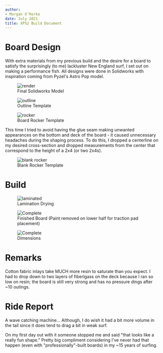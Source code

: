 ```yaml
---
author:
- Morgan O’Rorke
date: July 2021
title: XPS2 Build Document
---
```


# Board Design

With extra materials from my previous build and the desire for a board to satisfy the surprisingly (to me) lackluster New England surf, I set out on making a performance fish. All designs were done in Solidworks with inspiration coming from Pyzel's Astro Pop model.

<figure>
<img src="images/xps2/render.png" alt="render" /><figcaption aria-hidden="true">Final Solidworks Model</figcaption>
</figure>

<figure>
<img src="images/xps2/outline_template.png" alt="outline" /><figcaption aria-hidden="true">Outline Template</figcaption>
</figure>

<figure>
<img src="images/xps2/rocker_template.png" alt="rocker" /><figcaption aria-hidden="true">Board Rocker Template</figcaption>
</figure>


This time I tried to avoid having the glue seam making unwanted appearances on the bottom and deck of the board - it caused unnecessary headaches during the shaping process. To do this, I dropped a centerline on my desired cross-section and dropped measurements from the center that correspond to the height of a 2x4 (or two 2x4s).   
<figure>
<img src="images/xps2/blank_rocker_template.png" alt="blank rocker" /><figcaption aria-hidden="true">Blank Rocker Template</figcaption>
</figure>


# Build
<figure>
<img src="images/xps2/IMG_20210618_142721.jpg" alt="laminated" /><figcaption aria-hidden="true">Lamination Drying</figcaption>
</figure>


<figure>
<img src="images/xps2/IMG_20210820_145122.jpg" alt="Complete" /><figcaption aria-hidden="true">Finished Board (Paint removed on lower half for traction pad placement)</figcaption>
</figure>

<figure>
<img src="images/xps2/IMG_8511.jpg" alt="Complete" /><figcaption aria-hidden="true">Dimensions</figcaption>
</figure>


# Remarks

Cotton fabric inlays take MUCH more resin to saturate than you expect. I had to drop down to two layers of fiberlgass on the deck because I ran so low on resin; the board is still very strong and has no pressure dings after ~10 outings.

# Ride Report


A wave catching machine... Although, I do wish it had a bit more volume in the tail since it does tend to drag a bit in weak surf.

On my first day out with it someone stopped me and said "that looks like a really fun shape." Pretty big compliment considering I've never had that happen (even with "professionally"-built boards) in my ~15 years of surfing.
